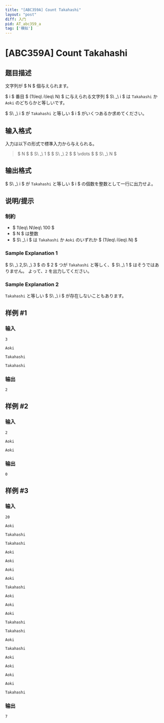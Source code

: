 ```yaml
---
title: "[ABC359A] Count Takahashi"
layout: "post"
diff: 入门
pid: AT_abc359_a
tag: ['模拟']
---
```


# [ABC359A] Count Takahashi

## 题目描述

[problemUrl]: https://atcoder.jp/contests/abc359/tasks/abc359_a

文字列が $ N $ 個与えられます。

$ i $ 番目 $ (1\leq\ i\leq\ N) $ に与えられる文字列 $ S\ _\ i $ は `Takahashi` か `Aoki` のどちらかと等しいです。

$ S\ _\ i $ が `Takahashi` と等しい $ i $ がいくつあるか求めてください。

## 输入格式

入力は以下の形式で標準入力から与えられる。

> $ N $ $ S\ _\ 1 $ $ S\ _\ 2 $ $ \vdots $ $ S\ _\ N $

## 输出格式

$ S\ _\ i $ が `Takahashi` と等しい $ i $ の個数を整数として一行に出力せよ。

## 说明/提示

### 制約

- $ 1\leq\ N\leq\ 100 $
- $ N $ は整数
- $ S\ _\ i $ は `Takahashi` か `Aoki` のいずれか $ (1\leq\ i\leq\ N) $
 
### Sample Explanation 1

$ S\ _\ 2,S\ _\ 3 $ の $ 2 $ つが `Takahashi` と等しく、$ S\ _\ 1 $ はそうではありません。 よって、`2` を出力してください。

### Sample Explanation 2

`Takahashi` と等しい $ S\ _\ i $ が存在しないこともあります。

## 样例 #1

### 输入

```
3
Aoki
Takahashi
Takahashi
```

### 输出

```
2
```

## 样例 #2

### 输入

```
2
Aoki
Aoki
```

### 输出

```
0
```

## 样例 #3

### 输入

```
20
Aoki
Takahashi
Takahashi
Aoki
Aoki
Aoki
Aoki
Takahashi
Aoki
Aoki
Aoki
Takahashi
Takahashi
Aoki
Takahashi
Aoki
Aoki
Aoki
Aoki
Takahashi
```

### 输出

```
7
```

